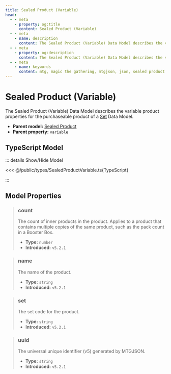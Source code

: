 ```yaml
---
title: Sealed Product (Variable)
head:
  - - meta
    - property: og:title
      content: Sealed Product (Variable)
  - - meta
    - name: description
      content: The Sealed Product (Variable) Data Model describes the variable product properties for the purchaseable product of a Set Data Model.
  - - meta
    - property: og:description
      content: The Sealed Product (Variable) Data Model describes the variable product properties for the purchaseable product of a Set Data Model.
  - - meta
    - name: keywords
      content: mtg, magic the gathering, mtgjson, json, sealed product variable product
---
```


# Sealed Product (Variable)

The Sealed Product (Variable) Data Model describes the variable product properties for the purchaseable product of a [Set](/data-models/set/) Data Model.

- **Parent model:** [Sealed Product](/data-models/sealed-product/)
- **Parent property:** `variable`

## TypeScript Model

::: details Show/Hide Model

<<< @/public/types/SealedProductVariable.ts{TypeScript}

:::

## Model Properties

> ### count
>
> The count of inner products in the product. Applies to a product that contains multiple copies of the same product, such as the pack count in a Booster Box.
>
> - **Type:** `number`
> - **Introduced:** `v5.2.1`

> ### name
>
> The name of the product.
>
> - **Type:** `string`
> - **Introduced:** `v5.2.1`

> ### set
>
> The set code for the product.
>
> - **Type:** `string`
> - **Introduced:** `v5.2.1`

> ### uuid
>
> The universal unique identifier (v5) generated by MTGJSON.
>
> - **Type:** `string`
> - **Introduced:** `v5.2.1`
